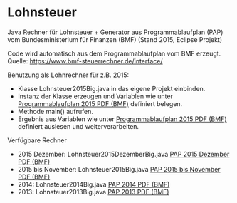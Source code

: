 Lohnsteuer
==========

Java Rechner für Lohnsteuer + Generator aus Programmablaufplan (PAP) vom Bundesministerium für Finanzen (BMF)
(Stand 2015, Eclipse Projekt)

Code wird automatisch aus dem Programmablaufplan vom BMF erzeugt.<br>
Quelle: <a target="_blank" href="https://www.bmf-steuerrechner.de/interface/">https:/&#47;www.bmf-steuerrechner.de/interface/</a>

Benutzung als Lohnrechner für z.B. 2015: 

  - Klasse Lohnsteuer2015Big.java in das eigene Projekt einbinden.
  - Instanz der Klasse erzeugen und Variablen wie unter <a target="_blank"  href="https://www.bmf-steuerrechner.de/pruefdaten/pap2015bisNovember.pdf">Programmablaufplan 2015 PDF (BMF)</a> definiert belegen.
  - Methode main() aufrufen.
  - Ergebnis aus Variablen wie unter <a target="_blank"  href="https://www.bmf-steuerrechner.de/pruefdaten/pap2015bisNovember.pdf">Programmablaufplan 2015 PDF (BMF)</a> definiert auslesen und weiterverarbeiten.


Verfügbare Rechner

  - 2015 Dezember: Lohnsteuer2015DezemberBig.java <a target="_blank"  href="https://www.bmf-steuerrechner.de/pruefdaten/pap2015Dezember.pdf">PAP 2015 Dezember PDF (BMF)</a>
  - 2015 bis November: Lohnsteuer2015Big.java <a target="_blank"  href="https://www.bmf-steuerrechner.de/pruefdaten/pap2015bisNovember.pdf">PAP 2015 bis November PDF (BMF)</a>
  - 2014: Lohnsteuer2014Big.java <a target="_blank"  href="https://www.bmf-steuerrechner.de/pruefdaten/pap2014.pdf">PAP 2014 PDF (BMF)</a>
  - 2013: Lohnsteuer2013Big.java <a target="_blank"  href="https://www.bmf-steuerrechner.de/pruefdaten/pap2013_2.pdf">PAP 2013 PDF (BMF)</a>

